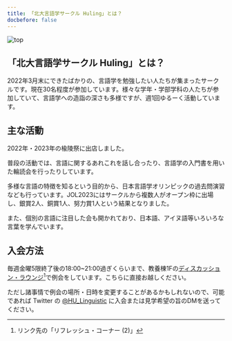 ```yaml
---
title: 「北大言語学サークル Huling」とは？
docbefore: false
---
```


<!-- TODO: 画像いい感じに -->
![top](/upload/header.png)

## 「北大言語学サークル Huling」とは？

2022年3月末にできたばかりの、言語学を勉強したい人たちが集まったサークルです。現在30名程度が参加しています。様々な学年・学部学科の人たちが参加していて、言語学への造詣の深さも多様ですが、週1回ゆるーく活動しています。

## 主な活動

2022年・2023年の楡陵祭に出店しました。

普段の活動では、言語に関するあれこれを話し合ったり、言語学の入門書を用いた輪読会を行ったりしています。

多様な言語の特徴を知るという目的から、日本言語学オリンピックの過去問演習なども行っています。JOL2023にはサークルから複数人がオープン枠に出場し、銀賞2人、銅賞1人、努力賞1人という結果となりました。

また、個別の言語に注目した会も開かれており、日本語、アイヌ語等いろいろな言葉を学んでいます。

## 入会方法

毎週金曜5限終了後の18:00~21:00過ぎくらいまで、教養棟1Fの[ディスカッション・ラウンジ](https://www.hokudai.ac.jp/gakusei/pdf/kikou1f_2021.pdf)[^1]で例会をしています。こちらに直接お越しください。

ただし諸事情で例会の場所・日時を変更することがあるかもしれないので、可能であれば Twitter の [@HU_Linguistic](https://twitter.com/HU_Linguistic) に入会または見学希望の旨のDMを送ってください。

[^1]:リンク先の「リフレッシュ・コーナー (2)」
